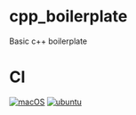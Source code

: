 # cpp_boilerplate
Basic c++ boilerplate

# CI
[![macOS](https://github.com/harou24/cpp_boilerplate/actions/workflows/macos.yml/badge.svg)](https://github.com/harou24/cpp_boilerplate/actions/workflows/macos.yml)
[![ubuntu](https://github.com/harou24/cpp_boilerplate/actions/workflows/ubuntu.yml/badge.svg)](https://github.com/harou24/cpp_boilerplate/actions/workflows/ubuntu.yml)

